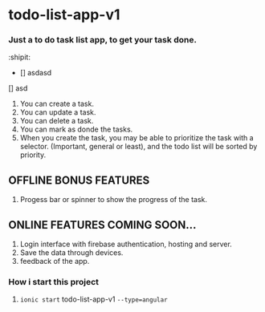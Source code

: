 # todo-list-app-v1

### Just a to do task list app, to get your task done.

:shipit: 
- [] asdasd

[] asd

1. You can create a task.
2. You can update a task.
3. You can delete a task.
4. You can mark as donde the tasks.
5. When you create the task, you may be able to prioritize the task with a selector. (Important, general or least), and the todo list will be sorted by priority.

## OFFLINE BONUS FEATURES
1. Progess bar or spinner to show the progress of the task.

## ONLINE FEATURES COMING SOON...
1. Login interface with firebase authentication, hosting and server.
2. Save the data through devices.
3. feedback of the app.


### How i start this project
1. `ionic start` todo-list-app-v1 `--type=angular`

